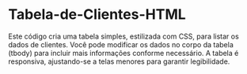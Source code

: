 # Tabela-de-Clientes-HTML
Este código cria uma tabela simples, estilizada com CSS, para listar os dados de clientes. Você pode modificar os dados no corpo da tabela (tbody) para incluir mais informações conforme necessário. A tabela é responsiva, ajustando-se a telas menores para garantir legibilidade.
